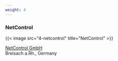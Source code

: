 ```yaml
---
weight: 4
---
```


### NetControl

{{< image src="4-netcontrol" title="NetControl" >}}

[NetControl GmbH](https://www.netcontrol.de/)
<br/>
Breisach a.Rh., Germany

